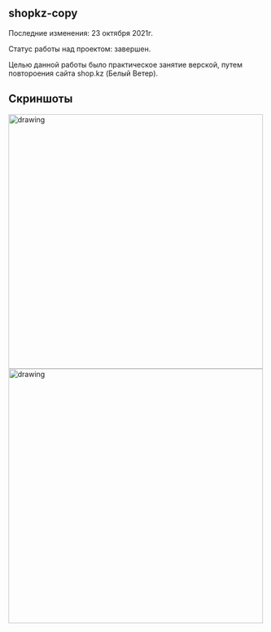 ## shopkz-copy

Последние изменения: 23 ‎октября ‎2021г.

Статус работы над проектом: завершен.

Целью данной работы было практическое занятие верской, путем повтороения сайта shop.kz (Белый Ветер).

## Скриншоты 

<img src="https://github.com/user-attachments/assets/e5f9262c-5195-44ad-820e-8f81b081c11f" alt="drawing" width="500"/>

<img src="https://github.com/user-attachments/assets/12630191-1fa9-4070-9fda-9067f84126d3" alt="drawing" width="500"/>

